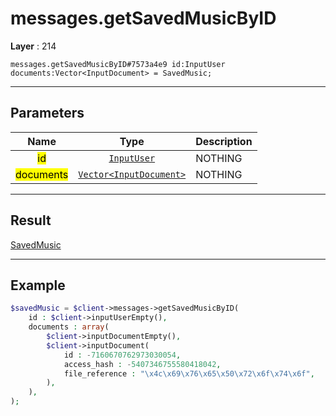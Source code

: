 # messages.getSavedMusicByID

**Layer** : 214

```tl
messages.getSavedMusicByID#7573a4e9 id:InputUser documents:Vector<InputDocument> = SavedMusic;
```

---

## Parameters

| Name | Type | Description |
| :---: | :---: | :--- |
| <mark>id</mark> | [`InputUser`](type/InputUser) | NOTHING |
| <mark>documents</mark> | [`Vector<InputDocument>`](type/InputDocument) | NOTHING |

---

## Result

[SavedMusic](type/SavedMusic)

---

## Example

```php
$savedMusic = $client->messages->getSavedMusicByID(
	id : $client->inputUserEmpty(),
	documents : array(
		$client->inputDocumentEmpty(),
		$client->inputDocument(
			id : -7160670762973030054,
			access_hash : -5407346755580418042,
			file_reference : "\x4c\x69\x76\x65\x50\x72\x6f\x74\x6f",
		),
	),
);
```
